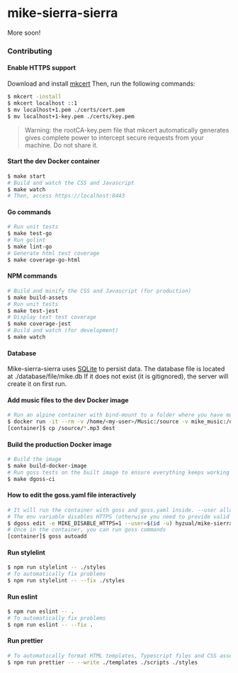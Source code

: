 # mike-sierra-sierra

More soon!

### Contributing

#### Enable HTTPS support

Download and install [mkcert](https://github.com/FiloSottile/mkcert#installation)
Then, run the following commands:

```sh
$ mkcert -install
$ mkcert localhost ::1
$ mv localhost+1.pem ./certs/cert.pem
$ mv localhost+1-key.pem ./certs/key.pem
```

> Warning: the rootCA-key.pem file that mkcert automatically generates gives complete power to intercept secure requests from your machine. Do not share it.

#### Start the dev Docker container

```sh
$ make start
# Build and watch the CSS and Javascript
$ make watch
# Then, access https://localhost:8443
```

#### Go commands

```sh
# Run unit tests
$ make test-go
# Run golint
$ make lint-go
# Generate html test coverage
$ make coverage-go-html
```

#### NPM commands

```sh
# Build and minify the CSS and Javascript (for production)
$ make build-assets
# Run unit tests
$ make test-jest
# Display text test coverage
$ make coverage-jest
# Build and watch (for development)
$ make watch
```

#### Database

Mike-sierra-sierra uses [SQLite](https://www.sqlite.org) to persist data.
The database file is located at ./database/file/mike.db
If it does not exist (it is gitignored), the server will create it on first run.

#### Add music files to the dev Docker image

```sh
# Run an alpine container with bind-mount to a folder where you have music (on your host)
$ docker run -it --rm -v /home/<my-user>/Music:/source -v mike_music:/dest alpine ash
[container]$ cp /source/*.mp3 dest
```

#### Build the production Docker image

```sh
# Build the image
$ make build-docker-image
# Run goss tests on the built image to ensure everything keeps working
$ make dgoss-ci
```

#### How to edit the goss.yaml file interactively

```sh
# It will run the container with goss and goss.yaml inside. --user allows you to edit the goss.yaml file.
# The env variable disables HTTPS (otherwise you need to provide valid cert and key)
$ dgoss edit -e MIKE_DISABLE_HTTPS=1 --user=$(id -u) hyzual/mike-sierra-sierra
# Once in the container, you can run goss commands
[container]$ goss autoadd
```

#### Run stylelint

```sh
$ npm run stylelint -- ./styles
# To automatically fix problems
$ npm run stylelint -- --fix ./styles
```

#### Run eslint

```sh
$ npm run eslint -- .
# To automatically fix problems
$ npm run eslint -- --fix .
```

#### Run prettier

```sh
# To automatically format HTML templates, Typescript files and CSS assets
$ npm run prettier -- --write ./templates ./scripts ./styles
```
